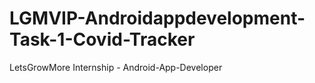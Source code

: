 # LGMVIP-Androidappdevelopment-Task-1-Covid-Tracker
LetsGrowMore Internship - Android-App-Developer
